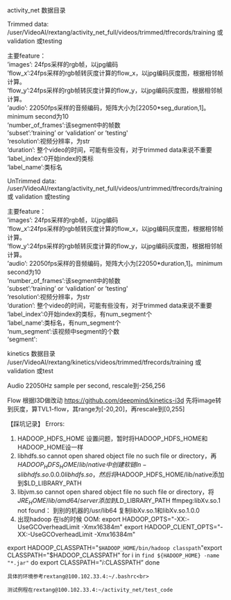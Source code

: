 activity_net 数据目录

Trimmed data:
/user/VideoAI/rextang/activity_net_full/videos/trimmed/tfrecords/training 或 validation 或testing

主要feature：<br>
’images’: 24fps采样的rgb帧，以jpg编码<br>
’flow_x’:24fps采样的rgb帧转灰度计算的flow_x，以jpg编码灰度图，根据相邻帧计算。<br>
’flow_y’:24fps采样的rgb帧转灰度计算的flow_y，以jpg编码灰度图，根据相邻帧计算。<br>
’audio’: 22050fps采样的音频编码，矩阵大小为[22050*seg_duration,1]。minimum second为10<br>
’number_of_frames’:该segment中的帧数<br>
’subset’:’training’ or ‘validation’ or ’testing'<br>
‘resolution’:视频分辨率，为str<br>
‘duration’: 整个video的时间，可能有些没有，对于trimmed data来说不重要<br>
‘label_index’:0开始index的类标<br>
‘label_name’:类标名<br>

UnTrimmed data:
/user/VideoAI/rextang/activity_net_full/videos/untrimmed/tfrecords/training 或 validation 或testing

主要feature：<br>
’images’: 24fps采样的rgb帧，以jpg编码<br>
’flow_x’:24fps采样的rgb帧转灰度计算的flow_x，以jpg编码灰度图，根据相邻帧计算。<br>
’flow_y’:24fps采样的rgb帧转灰度计算的flow_y，以jpg编码灰度图，根据相邻帧计算。<br>
’audio’: 22050fps采样的音频编码，矩阵大小为[22050*duration,1]。minimum second为10<br>
’number_of_frames’:该segment中的帧数<br>
’subset’:’training’ or ‘validation’ or ’testing'<br>
‘resolution’:视频分辨率，为str<br>
‘duration’: 整个video的时间，可能有些没有，对于trimmed data来说不重要<br>
‘label_index’:0开始index的类标，有num_segment个<br>
‘label_name’:类标名，有num_segment个<br>
‘num_segment’:该视频中segment的个数<br>
‘segment':<br>

kinetics 数据目录
/user/VideoAI/rextang/kinetics/videos/trimmed/tfrecords/training 或 validation 或test

Audio 22050Hz sample per second, rescale到-256,256

Flow 根据I3D做改动
https://github.com/deepmind/kinetics-i3d
先将image转到灰度，算TVL1-flow，其range为[-20,20]，再rescale到[0,255]

【踩坑记录】
Errors:
1. HADOOP_HDFS_HOME 设置问题，暂时将HADOOP_HDFS_HOME和HADOOP_HOME设一样
2. libhdfs.so cannot open shared object file no such file or directory，再$HADOOP_HDFS_HOME/lib/native中创建软链 ln -s libhdfs.so.0.0.0 libhdfs.so，然后将$HADOOP_HDFS_HOME/lib/native添加到$LD_LIBRARY_PATH
3. libjvm.so cannot open shared object file no such file or directory，将$JRE_HOME/lib/amd64/server添加到$LD_LIBRARY_PATH
ffmpeg:libXv.so.1 not found： 到别的机器的/usr/lib64 复制libXv.so.1和libXv.so.1.0.0
4. 出现hadoop 在ls的时候 OOM:
export HADOOP_OPTS="-XX:-UseGCOverheadLimit -Xmx16384m"
export HADOOP_CLIENT_OPTS="-XX:-UseGCOverheadLimit -Xmx16384m"

export HADOOP_CLASSPATH="`$HADOOP_HOME/bin/hadoop classpath`"export CLASSPATH="$HADOOP_CLASSPATH" for i in `find ${HADOOP_HOME} -name "*.jar"` do         export CLASSPATH="$i:$CLASSPATH” done
```
具体的环境参考rextang@100.102.33.4:~/.bashrc<br>
```
```
测试例程在rextang@100.102.33.4:~/activity_net/test_code
```